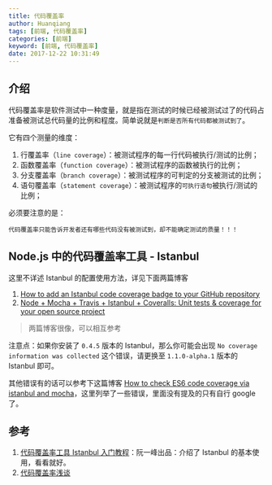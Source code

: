 ```yaml
---
title: 代码覆盖率
author: Huanqiang
tags: [前端, 代码覆盖率]
categories: [前端]
keyword: [前端, 代码覆盖率]
date: 2017-12-22 10:31:49
---
```


## 介绍

代码覆盖率是软件测试中一种度量，就是指在测试的时候已经被测试过了的代码占准备被测试总代码量的比例和程度。简单说就是`判断是否所有代码都被测试到了`。

<!-- more -->

它有四个测量的维度：

1. 行覆盖率（`line coverage`）：被测试程序的每一行代码被执行/测试的比例；
2. 函数覆盖率（`function coverage`）：被测试程序的函数被执行的比例；
3. 分支覆盖率（`branch coverage`）：被测试程序的可判定的分支被测试的比例；
4. 语句覆盖率（`statement coverage`）：被测试程序的`可执行语句`被执行/测试的比例；

必须要注意的是：

```
代码覆盖率只能告诉开发者还有哪些代码没有被测试到，却不能确定测试的质量！！！
```

## Node.js 中的代码覆盖率工具 - Istanbul

这里不详述 Istanbul 的配置使用方法，详见下面两篇博客

1. [How to add an Istanbul code coverage badge to your GitHub repository](http://maximilianschmitt.me/posts/istanbul-code-coverage-badge-github/)
2. [Node + Mocha + Travis + Istanbul + Coveralls: Unit tests & coverage for your open source project](http://dsernst.com/2015/09/02/node-mocha-travis-istanbul-coveralls-unit-tests-coverage-for-your-open-source-project/)

> 两篇博客很像，可以相互参考

注意点：如果你安装了 `0.4.5` 版本的 Istanbul，那么你可能会出现 `No coverage information was collected` 这个错误，请更换至 `1.1.0-alpha.1` 版本的 Istanbul 即可。

其他错误有的话可以参考下这篇博客 [How to check ES6 code coverage via istanbul and mocha](http://www.albertgao.xyz/2016/12/20/how-to-check-es6-code-coverage-via-istanbul-and-mocha/)，这里列举了一些错误，里面没有提及的只有自行 google 了。

## 参考

1. [代码覆盖率工具 Istanbul 入门教程](http://www.ruanyifeng.com/blog/2015/06/istanbul.html)：阮一峰出品：介绍了 Istanbul 的基本使用，看看就好。
2. [代码覆盖率浅谈](http://www.cnblogs.com/coderzh/archive/2009/03/29/1424344.html)